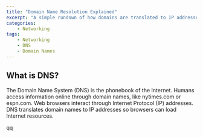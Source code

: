 ```yaml
---
title: "Domain Name Resolution Explained"
excerpt: "A simple rundown of how domains are translated to IP addresses."
categories:
    - Networking
tags:
    - Networking
    - DNS
    - Domain Names
---
```


## What is DNS?

The Domain Name System (DNS) is the phonebook of the Internet. Humans access information online through domain names, like nytimes.com or espn.com. Web browsers interact through Internet Protocol (IP) addresses. DNS translates domain names to IP addresses so browsers can load Internet resources.

qq
